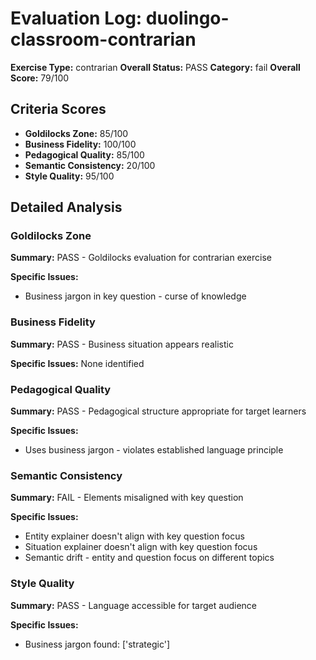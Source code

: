 # Evaluation Log: duolingo-classroom-contrarian

**Exercise Type:** contrarian
**Overall Status:** PASS
**Category:** fail
**Overall Score:** 79/100

## Criteria Scores

- **Goldilocks Zone:** 85/100
- **Business Fidelity:** 100/100
- **Pedagogical Quality:** 85/100
- **Semantic Consistency:** 20/100
- **Style Quality:** 95/100

## Detailed Analysis

### Goldilocks Zone
**Summary:** PASS - Goldilocks evaluation for contrarian exercise

**Specific Issues:**
- Business jargon in key question - curse of knowledge

### Business Fidelity
**Summary:** PASS - Business situation appears realistic

**Specific Issues:** None identified

### Pedagogical Quality
**Summary:** PASS - Pedagogical structure appropriate for target learners

**Specific Issues:**
- Uses business jargon - violates established language principle

### Semantic Consistency
**Summary:** FAIL - Elements misaligned with key question

**Specific Issues:**
- Entity explainer doesn't align with key question focus
- Situation explainer doesn't align with key question focus
- Semantic drift - entity and question focus on different topics

### Style Quality
**Summary:** PASS - Language accessible for target audience

**Specific Issues:**
- Business jargon found: ['strategic']

